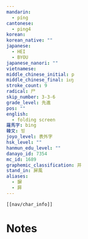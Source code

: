 ```yaml
---
mandarin:
  - píng
cantonese:
  - ping4
korean:
korean_native: ""
japanese:
  - HEI
  - BYOU
japanese_nanori: ""
vietnamese:
middle_chinese_initial: p
middle_chinese_final: iᴇŋ
stroke_count: 9
radical: 尸
skip_number: 3-3-6
grade_level: 先進
pos: ""
english:
  - folding screen
羅馬字: bing
韓文: 빙
joyo_level: 表外字
hsk_level: ""
hanmun_edu_level: ""
danayo_id: 7354
mc_id: 1689
graphemic_classification: 并
stand_in: 屏風
aliases:
  - 摒
  - 屛
---
```

```meta-bind-embed
[[nav/char_info]]
```

# Notes
